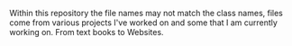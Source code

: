 Within this repository the file names may not match the class names, files come from various projects I've worked on and some that I am currently working on. From text books to Websites.
